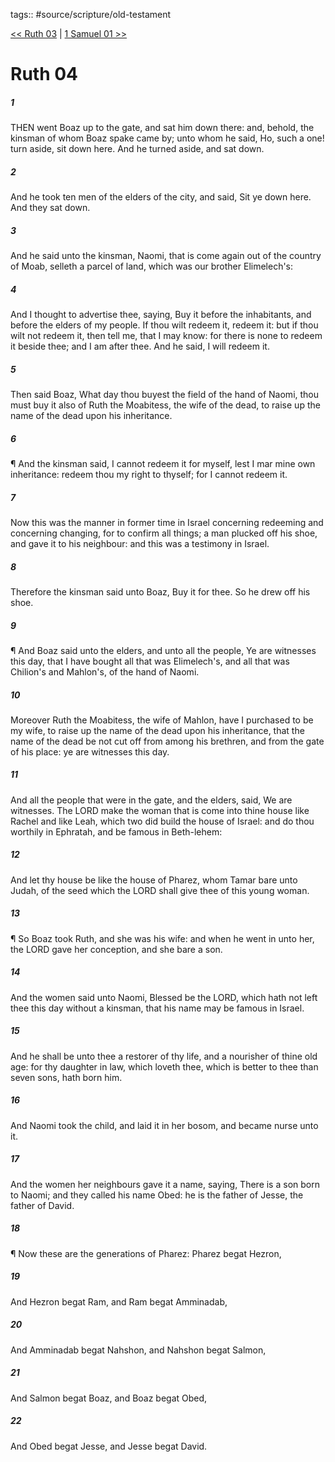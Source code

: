 tags:: #source/scripture/old-testament

[<< Ruth 03](/Old_Testament/08_Ruth/Ruth_03.md) | [1 Samuel 01 >>](/Old_Testament/09_1_Samuel/1_Samuel_01.md)

# Ruth 04

##### 1

THEN went Boaz up to the gate, and sat him down there: and, behold, the kinsman of whom Boaz spake came by; unto whom he said, Ho, such a one! turn aside, sit down here. And he turned aside, and sat down.

##### 2

And he took ten men of the elders of the city, and said, Sit ye down here. And they sat down.

##### 3

And he said unto the kinsman, Naomi, that is come again out of the country of Moab, selleth a parcel of land, which was our brother Elimelech's:

##### 4

And I thought to advertise thee, saying, Buy it before the inhabitants, and before the elders of my people. If thou wilt redeem it, redeem it: but if thou wilt not redeem it, then tell me, that I may know: for there is none to redeem it beside thee; and I am after thee. And he said, I will redeem it.

##### 5

Then said Boaz, What day thou buyest the field of the hand of Naomi, thou must buy it also of Ruth the Moabitess, the wife of the dead, to raise up the name of the dead upon his inheritance.

##### 6

¶ And the kinsman said, I cannot redeem it for myself, lest I mar mine own inheritance: redeem thou my right to thyself; for I cannot redeem it.

##### 7

Now this was the manner in former time in Israel concerning redeeming and concerning changing, for to confirm all things; a man plucked off his shoe, and gave it to his neighbour: and this was a testimony in Israel.

##### 8

Therefore the kinsman said unto Boaz, Buy it for thee. So he drew off his shoe.

##### 9

¶ And Boaz said unto the elders, and unto all the people, Ye are witnesses this day, that I have bought all that was Elimelech's, and all that was Chilion's and Mahlon's, of the hand of Naomi.

##### 10

Moreover Ruth the Moabitess, the wife of Mahlon, have I purchased to be my wife, to raise up the name of the dead upon his inheritance, that the name of the dead be not cut off from among his brethren, and from the gate of his place: ye are witnesses this day.

##### 11

And all the people that were in the gate, and the elders, said, We are witnesses. The LORD make the woman that is come into thine house like Rachel and like Leah, which two did build the house of Israel: and do thou worthily in Ephratah, and be famous in Beth-lehem:

##### 12

And let thy house be like the house of Pharez, whom Tamar bare unto Judah, of the seed which the LORD shall give thee of this young woman.

##### 13

¶ So Boaz took Ruth, and she was his wife: and when he went in unto her, the LORD gave her conception, and she bare a son.

##### 14

And the women said unto Naomi, Blessed be the LORD, which hath not left thee this day without a kinsman, that his name may be famous in Israel.

##### 15

And he shall be unto thee a restorer of thy life, and a nourisher of thine old age: for thy daughter in law, which loveth thee, which is better to thee than seven sons, hath born him.

##### 16

And Naomi took the child, and laid it in her bosom, and became nurse unto it.

##### 17

And the women her neighbours gave it a name, saying, There is a son born to Naomi; and they called his name Obed: he is the father of Jesse, the father of David.

##### 18

¶ Now these are the generations of Pharez: Pharez begat Hezron,

##### 19

And Hezron begat Ram, and Ram begat Amminadab,

##### 20

And Amminadab begat Nahshon, and Nahshon begat Salmon,

##### 21

And Salmon begat Boaz, and Boaz begat Obed,

##### 22

And Obed begat Jesse, and Jesse begat David.
